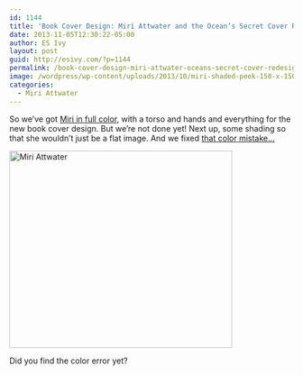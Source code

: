 ```yaml
---
id: 1144
title: 'Book Cover Design: Miri Attwater and the Ocean’s Secret Cover Redesign, part 4'
date: 2013-11-05T12:30:22-05:00
author: ES Ivy
layout: post
guid: http://esivy.com/?p=1144
permalink: /book-cover-design-miri-attwater-oceans-secret-cover-redesign-part-4/
image: /wordpress/wp-content/uploads/2013/10/miri-shaded-peek-150-x-150.jpg
categories:
  - Miri Attwater
---
```

So we&#8217;ve got <a href="http://esivy.com/?p=1109" target="_blank">Miri in full color</a>, with a torso and hands and everything for the new book cover design. But we&#8217;re not done yet! Next up, some shading so that she wouldn&#8217;t just be a flat image. And we fixed <a href="http://esivy.com/?p=1065" target="_blank">that color mistake&#8230;<!--more--></a>

<img class="aligncenter size-full wp-image-1145" alt="Miri Attwater" src="http://esivy.com/wordpress/wp-content/uploads/2013/10/miri-shaded-395-x-350.jpg" width="395" height="350" srcset="https://esivy.com/wordpress/wp-content/uploads/2013/10/miri-shaded-395-x-350.jpg 395w, https://esivy.com/wordpress/wp-content/uploads/2013/10/miri-shaded-395-x-350-300x265.jpg 300w" sizes="(max-width: 395px) 100vw, 395px" /> 

Did you find the color error yet?